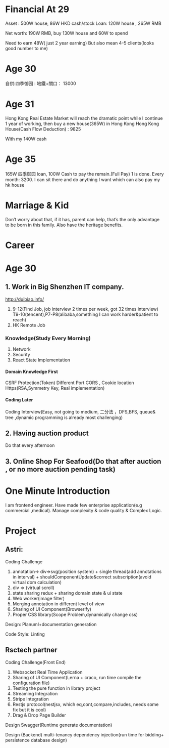 # Financial At 29

Asset : 500W house, 86W HKD cash/stock
Loan: 120W house , 265W RMB

Net worth: 190W RMB, buy 130W house and 60W to spend

Need to earn 48W( just 2 year earning)
But also mean 4-5 clients(looks good number to me)

# Age 30

自供:四季御园 : 地鐵+關口： 13000

# Age 31

Hong Kong Real Estate Market will reach the dramatic point while I continue 1 year of working, then buy a new house(365W) in Hong Kong
Hong Kong House(Cash Flow Deduction) : 9825

With my 140W cash

# Age 35

165W 四季御园 loan, 100W Cash to pay the remain.(Full Pay) 1 is done.
Every month: 3200. I can sit there and do anything I want which can also pay my hk house

# Marriage & Kid

Don’t worry about that, if it has, parent can help, that’s the only advantage to be born in this family. Also have the heritage benefits.

# Career

# Age 30

## 1. Work in Big Shenzhen IT company.

http://duibiao.info/

1. 9-12(Find Job, job interview 2 times per week, got 32 times interview)
   T9-10(tencent),P7-P8(alibaba,something I can work harder&patient to reach)
2. HK Remote Job

### Knowledge(Study Every Morning)

1. Network
2. Security
3. React State Implementation

#### Domain Knowledge First

CSRF Protection(Token)
Different Port
CORS , Cookie location
Https(RSA,Symmetry Key, Real implementation)

#### Coding Later

Coding Interview(Easy, not going to medium, 二分法 ，DFS,BFS, queue& tree ,dynamic programming is already most challenging)

## 2. Having auction product

Do that every afternoon

## 3. Online Shop For Seafood(Do that after auction , or no more auction pending task)

# One Minute Introduction

I am frontend engineer. Have made few enterprise application(e.g commercial ,medical). Manage complexity & code quality & Complex Logic.

# Project

## Astri:

Coding Challenge

1. annotation-> div=>svg(position system) + single thread(add annotations in interval) + shouldComponentUpdate&correct subscription(avoid virtual dom calculation)
2. div => (virtual scroll)
3. state sharing redux + sharing domain state & ui state
4. Web worker(image filter)
5. Merging annotation in different level of view
6. Sharing of UI Component(Browserify)
7. Proper CSS library(Scope Problem,dynamically change css)

Design:
Planuml+documentation generation

Code Style:
Linting

## Rsctech partner

Coding Challenge(Front End)

1. Websocket Real Time Application
2. Sharing of UI Component(Lerna + craco, run time compile the configuration file)
3. Testing the pure function in library project
4. Streaming Integration
5. Stripe Integration
6. Restjs protocol(nestjsx, which eq,cont,compare,includes, needs some fix but it is cool)
7. Drag & Drop Page Builder

Design
Swagger(Runtime generate documentation)

Design (Backend)
multi-tenancy
dependency injection(run time for bidding+ persistence database design)
